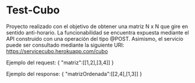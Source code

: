 # Test-Cubo
Proyecto realizado con el objetivo de obtener una matriz N x N que gire en sentido anti-horario.
La funcionabilidad se encuentra expuesta mediante el API construido con una operación del tipo @POST.
Asimismo, el servicio puede ser consultado mediante la siguiente URI: https://servicecubo.herokuapp.com/cubo

Ejemplo del request:
{
	"matriz":[[1,2],[3,4]]
}

Ejemplo del response:
{
  "matrizOrdenada":[[2,4],[1,3]]
}
